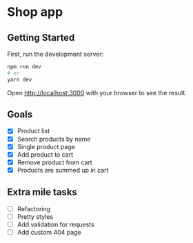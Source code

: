 # Shop app

## Getting Started

First, run the development server:

```bash
npm run dev
# or
yarn dev
```

Open [http://localhost:3000](http://localhost:3000) with your browser to see the result.

## Goals

- [x] Product list
- [x] Search products by name
- [x] Single product page
- [x] Add product to cart
- [x] Remove product from cart
- [x] Products are summed up in cart

## Extra mile tasks

- [ ] Refactoring
- [ ] Pretty styles
- [ ] Add validation for requests
- [ ] Add custom 404 page
